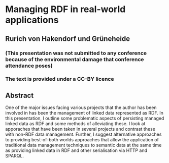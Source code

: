 # Managing RDF in real-world applications
## Rurich von Hakendorf und Grüneheide

### (This presentation was not submitted to any conference because of the environmental damage that conference attendance poses)

### The text is provided under a CC-BY licence

## Abstract
One of the major issues facing various projects that the author has been involved in has been the management of linked data represented as RDF. In this presentation, I outline some problematic aspects of persisting managed linked data as RDF and some methods of alleviating these. I look at apporaches that have been taken in several projects and contrast these with non-RDF data management. Further, I suggest alternative approaches to providing best-of-both worlds approaches that allow the application of traditional data management techniques to semantic data at the same time as providing linked data in RDF and other serialisation via HTTP and SPARQL.

